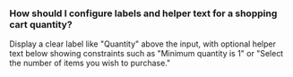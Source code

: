 ### How should I configure labels and helper text for a shopping cart quantity?
Display a clear label like "Quantity" above the input, with optional helper text below showing constraints such as "Minimum quantity is 1" or "Select the number of items you wish to purchase."